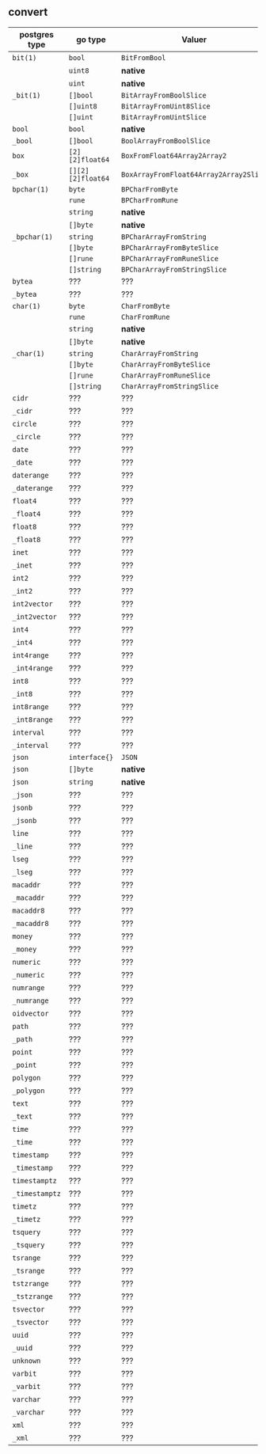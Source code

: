 ## convert

| postgres type  | go type           | Valuer                                 | Scanner                                |
|----------------|-------------------|----------------------------------------| ---------------------------------------|
| `bit(1)`       | `bool`            | `BitFromBool`                          | **native**                             |
|                | `uint8`           | **native**                             | **native**                             |
|                | `uint`            | **native**                             | **native**                             |
| `_bit(1)`      | `[]bool`          | `BitArrayFromBoolSlice`                | `BitArrayToBoolSlice`                  |
|                | `[]uint8`         | `BitArrayFromUint8Slice`               | `BitArrayToUint8Slice`                 |
|                | `[]uint`          | `BitArrayFromUintSlice`                | `BitArrayToUintSlice`                  |
| `bool`         | `bool`            | **native**                             | **native**                             |
| `_bool`        | `[]bool`          | `BoolArrayFromBoolSlice`               | `BoolArrayToBoolSlice`                 |
| `box`          | `[2][2]float64`   | `BoxFromFloat64Array2Array2`           | `BoxToFloat64Array2Array2`             |
| `_box`         | `[][2][2]float64` | `BoxArrayFromFloat64Array2Array2Slice` | `BoxArrayToFloat64Array2Array2Slice`   |
| `bpchar(1)`    | `byte`            | `BPCharFromByte`                       | `BPCharToByte`                         |
|                | `rune`			 | `BPCharFromRune`                       | `BPCharToRune`                         |
|                | `string`          | **native**                             | **native**                             |
|                | `[]byte`          | **native**                             | **native**                             |
| `_bpchar(1)`   | `string`          | `BPCharArrayFromString`                | `BPCharArrayToString`                  |
|                | `[]byte`          | `BPCharArrayFromByteSlice`             | `BPCharArrayToByteSlice`               |
|                | `[]rune`          | `BPCharArrayFromRuneSlice`             | `BPCharArrayToRuneSlice`               |
|                | `[]string`        | `BPCharArrayFromStringSlice`           | `BPCharArrayToStringSlice`             |
| `bytea`        | ???               | ???                                    | ???                                    |
| `_bytea`       | ???               | ???                                    | ???                                    |
| `char(1)`      | `byte`            | `CharFromByte`                         | `CharToByte`                           |
|                | `rune`			 | `CharFromRune`                         | `CharToRune`                           |
|                | `string`          | **native**                             | **native**                             |
|                | `[]byte`          | **native**                             | **native**                             |
| `_char(1)`     | `string`          | `CharArrayFromString`                  | `CharArrayToString`                    |
|                | `[]byte`          | `CharArrayFromByteSlice`               | `CharArrayToByteSlice`                 |
|                | `[]rune`          | `CharArrayFromRuneSlice`               | `CharArrayToRuneSlice`                 |
|                | `[]string`        | `CharArrayFromStringSlice`             | `CharArrayToStringSlice`               |
| `cidr`         | ???               | ???                                    | ???                                    |
| `_cidr`        | ???               | ???                                    | ???                                    |
| `circle`       | ???               | ???                                    | ???                                    |
| `_circle`      | ???               | ???                                    | ???                                    |
| `date`         | ???               | ???                                    | ???                                    |
| `_date`        | ???               | ???                                    | ???                                    |
| `daterange`    | ???               | ???                                    | ???                                    |
| `_daterange`   | ???               | ???                                    | ???                                    |
| `float4`       | ???               | ???                                    | ???                                    |
| `_float4`      | ???               | ???                                    | ???                                    |
| `float8`       | ???               | ???                                    | ???                                    |
| `_float8`      | ???               | ???                                    | ???                                    |
| `inet`         | ???               | ???                                    | ???                                    |
| `_inet`        | ???               | ???                                    | ???                                    |
| `int2`         | ???               | ???                                    | ???                                    |
| `_int2`        | ???               | ???                                    | ???                                    |
| `int2vector`   | ???               | ???                                    | ???                                    |
| `_int2vector`  | ???               | ???                                    | ???                                    |
| `int4`         | ???               | ???                                    | ???                                    |
| `_int4`        | ???               | ???                                    | ???                                    |
| `int4range`    | ???               | ???                                    | ???                                    |
| `_int4range`   | ???               | ???                                    | ???                                    |
| `int8`         | ???               | ???                                    | ???                                    |
| `_int8`        | ???               | ???                                    | ???                                    |
| `int8range`    | ???               | ???                                    | ???                                    |
| `_int8range`   | ???               | ???                                    | ???                                    |
| `interval`     | ???               | ???                                    | ???                                    |
| `_interval`    | ???               | ???                                    | ???                                    |
| `json`         | `interface{}`     | `JSON`                                 | `JSON`                                 |
| `json`         | `[]byte`          | **native**                             | **native**                             |
| `json`         | `string`          | **native**                             | **native**                             |
| `_json`        | ???               | ???                                    | ???                                    |
| `jsonb`        | ???               | ???                                    | ???                                    |
| `_jsonb`       | ???               | ???                                    | ???                                    |
| `line`         | ???               | ???                                    | ???                                    |
| `_line`        | ???               | ???                                    | ???                                    |
| `lseg`         | ???               | ???                                    | ???                                    |
| `_lseg`        | ???               | ???                                    | ???                                    |
| `macaddr`      | ???               | ???                                    | ???                                    |
| `_macaddr`     | ???               | ???                                    | ???                                    |
| `macaddr8`     | ???               | ???                                    | ???                                    |
| `_macaddr8`    | ???               | ???                                    | ???                                    |
| `money`        | ???               | ???                                    | ???                                    |
| `_money`       | ???               | ???                                    | ???                                    |
| `numeric`      | ???               | ???                                    | ???                                    |
| `_numeric`     | ???               | ???                                    | ???                                    |
| `numrange`     | ???               | ???                                    | ???                                    |
| `_numrange`    | ???               | ???                                    | ???                                    |
| `oidvector`    | ???               | ???                                    | ???                                    |
| `path`         | ???               | ???                                    | ???                                    |
| `_path`        | ???               | ???                                    | ???                                    |
| `point`        | ???               | ???                                    | ???                                    |
| `_point`       | ???               | ???                                    | ???                                    |
| `polygon`      | ???               | ???                                    | ???                                    |
| `_polygon`     | ???               | ???                                    | ???                                    |
| `text`         | ???               | ???                                    | ???                                    |
| `_text`        | ???               | ???                                    | ???                                    |
| `time`         | ???               | ???                                    | ???                                    |
| `_time`        | ???               | ???                                    | ???                                    |
| `timestamp`    | ???               | ???                                    | ???                                    |
| `_timestamp`   | ???               | ???                                    | ???                                    |
| `timestamptz`  | ???               | ???                                    | ???                                    |
| `_timestamptz` | ???               | ???                                    | ???                                    |
| `timetz`       | ???               | ???                                    | ???                                    |
| `_timetz`      | ???               | ???                                    | ???                                    |
| `tsquery`      | ???               | ???                                    | ???                                    |
| `_tsquery`     | ???               | ???                                    | ???                                    |
| `tsrange`      | ???               | ???                                    | ???                                    |
| `_tsrange`     | ???               | ???                                    | ???                                    |
| `tstzrange`    | ???               | ???                                    | ???                                    |
| `_tstzrange`   | ???               | ???                                    | ???                                    |
| `tsvector`     | ???               | ???                                    | ???                                    |
| `_tsvector`    | ???               | ???                                    | ???                                    |
| `uuid`         | ???               | ???                                    | ???                                    |
| `_uuid`        | ???               | ???                                    | ???                                    |
| `unknown`      | ???               | ???                                    | ???                                    |
| `varbit`       | ???               | ???                                    | ???                                    |
| `_varbit`      | ???               | ???                                    | ???                                    |
| `varchar`      | ???               | ???                                    | ???                                    |
| `_varchar`     | ???               | ???                                    | ???                                    |
| `xml`          | ???               | ???                                    | ???                                    |
| `_xml`         | ???               | ???                                    | ???                                    |
